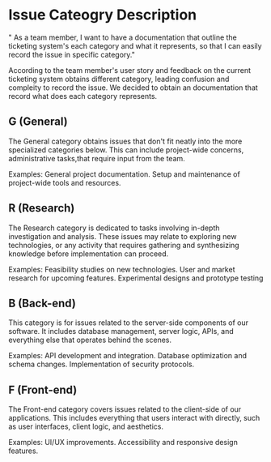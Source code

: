 # Issue Cateogry Description 
" As a team member, I want to have a documentation that outline the ticketing system's each category and what it represents, so that I can easily record the issue in specific category."

According to the team member's user story and feedback on the current ticketing system obtains different category, leading confusion and compleity to record the issue. We decided to obtain an documentation that record what does each category represents.


## G (General)
The General category obtains issues that don't fit neatly into the more specialized categories below. This can include project-wide concerns, administrative tasks,that require input from the team.

Examples:
General project documentation.
Setup and maintenance of project-wide tools and resources.


## R (Research)
The Research category is dedicated to tasks involving in-depth investigation and analysis. These issues may relate to exploring new technologies, or any activity that requires gathering and synthesizing knowledge before implementation can proceed.

Examples:
Feasibility studies on new technologies.
User and market research for upcoming features.
Experimental designs and prototype testing


## B (Back-end)
This category is for issues related to the server-side components of our software. It includes database management, server logic, APIs, and everything else that operates behind the scenes.

Examples:
API development and integration.
Database optimization and schema changes.
Implementation of security protocols.

## F (Front-end)
The Front-end category covers issues related to the client-side of our applications. This includes everything that users interact with directly, such as user interfaces, client logic, and aesthetics.

Examples:
UI/UX improvements.
Accessibility and responsive design features.


 

